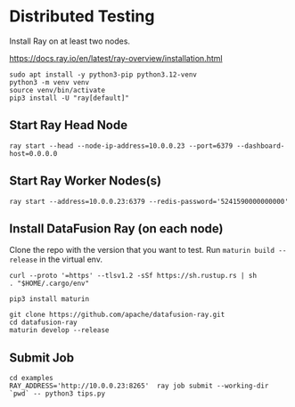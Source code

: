 # Distributed Testing

Install Ray on at least two nodes. 

https://docs.ray.io/en/latest/ray-overview/installation.html

```shell
sudo apt install -y python3-pip python3.12-venv
python3 -m venv venv
source venv/bin/activate
pip3 install -U "ray[default]"
```

## Start Ray Head Node

```shell
ray start --head --node-ip-address=10.0.0.23 --port=6379 --dashboard-host=0.0.0.0
```

## Start Ray Worker Nodes(s)

```shell
ray start --address=10.0.0.23:6379 --redis-password='5241590000000000'
```

## Install DataFusion Ray (on each node)

Clone the repo with the version that you want to test. Run `maturin build --release` in the virtual env.

```shell
curl --proto '=https' --tlsv1.2 -sSf https://sh.rustup.rs | sh
. "$HOME/.cargo/env"
```

```shell
pip3 install maturin
```

```shell
git clone https://github.com/apache/datafusion-ray.git
cd datafusion-ray
maturin develop --release
```

## Submit Job

```shell
cd examples
RAY_ADDRESS='http://10.0.0.23:8265'  ray job submit --working-dir `pwd` -- python3 tips.py
```
